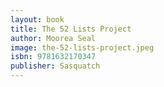 ```yaml
---
layout: book
title: The 52 Lists Project
author: Moorea Seal
image: the-52-lists-project.jpeg
isbn: 9781632170347
publisher: Sasquatch
---
```


